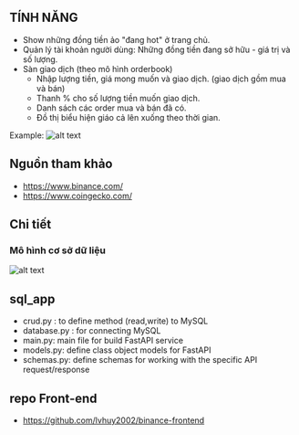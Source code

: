 ## TÍNH NĂNG
- Show những đồng tiền ảo "đang hot" ở trang chủ.
- Quản lý tài khoản người dùng: Những đồng tiền đang sở hữu - giá trị và số lượng.
- Sàn giao dịch (theo mô hình orderbook)
  + Nhập lượng tiền, giá mong muốn và giao dịch. (giao dịch gồm mua và bán)
  + Thanh % cho số lượng tiền muốn giao dịch.
  + Danh sách các order mua và bán đã có.
  + Đồ thị biểu hiện giáo cả lên xuống theo thời gian.

Example: 
![alt text](https://media.discordapp.net/attachments/684439044817551448/954054183101816852/Screen_Shot_2022-03-17_at_23.30.23.png?width=1011&height=701)

## Nguồn tham khảo
- https://www.binance.com/
- https://www.coingecko.com/

## Chi tiết

### Mô hình cơ sở dữ liệu

![alt text](https://media.discordapp.net/attachments/684439044817551448/966986171899052042/BinanceERR.png?width=504&height=700)


## sql_app
- crud.py : to define method (read,write) to MySQL
- database.py : for connecting MySQL
- main.py: main file for build FastAPI service
- models.py: define class object models for FastAPI
- schemas.py: define schemas for working with the specific API request/response

## repo Front-end
- https://github.com/lvhuy2002/binance-frontend

